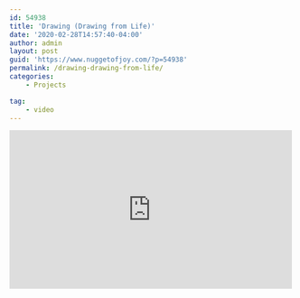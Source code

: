```yaml
---
id: 54938
title: 'Drawing (Drawing from Life)'
date: '2020-02-28T14:57:40-04:00'
author: admin
layout: post
guid: 'https://www.nuggetofjoy.com/?p=54938'
permalink: /drawing-drawing-from-life/
categories:
    - Projects

tag:
    - video
---
```


<iframe class="vide" allow="accelerometer; autoplay; clipboard-write; encrypted-media; gyroscope; picture-in-picture; web-share" allowfullscreen="" frameborder="0" height="281" loading="lazy" referrerpolicy="strict-origin-when-cross-origin" src="https://www.youtube.com/embed/lz33416kapQ?feature=oembed" title="Learn to Draw #09 - Sketching from Life" width="500"></iframe>